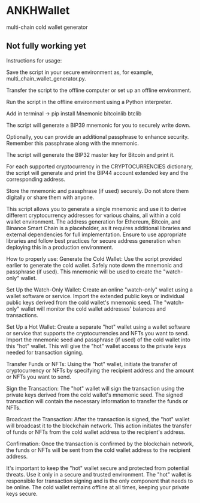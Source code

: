 # ANKHWallet
multi-chain cold wallet generator

## Not fully working yet 

Instructions for usage:

Save the script in your secure environment as, for example, multi_chain_wallet_generator.py.

Transfer the script to the offline computer or set up an offline environment.

Run the script in the offline environment using a Python interpreter.

Add in terminal -> pip install Mnemonic bitcoinlib btclib

The script will generate a BIP39 mnemonic for you to securely write down.

Optionally, you can provide an additional passphrase to enhance security. Remember this passphrase along with the mnemonic.

The script will generate the BIP32 master key for Bitcoin and print it.

For each supported cryptocurrency in the CRYPTOCURRENCIES dictionary, the script will generate and print the BIP44 account extended key and the corresponding address.

Store the mnemonic and passphrase (if used) securely. Do not store them digitally or share them with anyone.

This script allows you to generate a single mnemonic and use it to derive different cryptocurrency addresses for various chains, all within a cold wallet environment. The address generation for Ethereum, Bitcoin, and Binance Smart Chain is a placeholder, as it requires additional libraries and external dependencies for full implementation. Ensure to use appropriate libraries and follow best practices for secure address generation when deploying this in a production environment.

How to properly use:
Generate the Cold Wallet: Use the script provided earlier to generate the cold wallet. Safely note down the mnemonic and passphrase (if used). This mnemonic will be used to create the "watch-only" wallet.

Set Up the Watch-Only Wallet: Create an online "watch-only" wallet using a wallet software or service. Import the extended public keys or individual public keys derived from the cold wallet's mnemonic seed. The "watch-only" wallet will monitor the cold wallet addresses' balances and transactions.

Set Up a Hot Wallet: Create a separate "hot" wallet using a wallet software or service that supports the cryptocurrencies and NFTs you want to send. Import the mnemonic seed and passphrase (if used) of the cold wallet into this "hot" wallet. This will give the "hot" wallet access to the private keys needed for transaction signing.

Transfer Funds or NFTs: Using the "hot" wallet, initiate the transfer of cryptocurrency or NFTs by specifying the recipient address and the amount or NFTs you want to send.

Sign the Transaction: The "hot" wallet will sign the transaction using the private keys derived from the cold wallet's mnemonic seed. The signed transaction will contain the necessary information to transfer the funds or NFTs.

Broadcast the Transaction: After the transaction is signed, the "hot" wallet will broadcast it to the blockchain network. This action initiates the transfer of funds or NFTs from the cold wallet address to the recipient's address.

Confirmation: Once the transaction is confirmed by the blockchain network, the funds or NFTs will be sent from the cold wallet address to the recipient address.

It's important to keep the "hot" wallet secure and protected from potential threats. Use it only in a secure and trusted environment. The "hot" wallet is responsible for transaction signing and is the only component that needs to be online. The cold wallet remains offline at all times, keeping your private keys secure.
